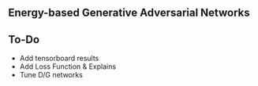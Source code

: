 ## Energy-based Generative Adversarial Networks

## To-Do
* Add tensorboard results
* Add Loss Function & Explains 
* Tune D/G networks